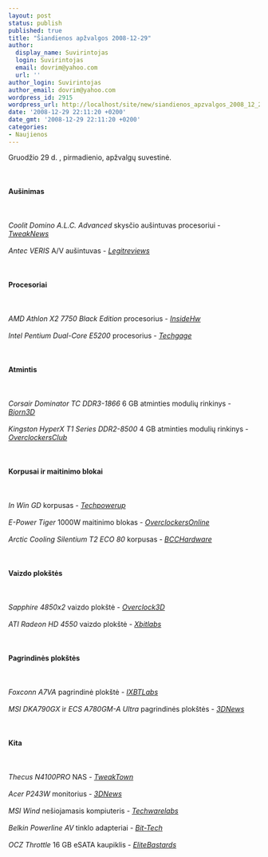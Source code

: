 ```yaml
---
layout: post
status: publish
published: true
title: "Šiandienos apžvalgos 2008-12-29"
author:
  display_name: Suvirintojas
  login: Suvirintojas
  email: dovrim@yahoo.com
  url: ''
author_login: Suvirintojas
author_email: dovrim@yahoo.com
wordpress_id: 2915
wordpress_url: http://localhost/site/new/siandienos_apzvalgos_2008_12_29/
date: '2008-12-29 22:11:20 +0200'
date_gmt: '2008-12-29 22:11:20 +0200'
categories:
- Naujienos
---
```

<p>Gruodžio 29 d. , pirmadienio, apžvalgų suvestinė.<br />
<br><br />
<br><b>Aušinimas</b><br />
<br><br />
<br><i>Coolit Domino A.L.C. Advanced</i> skysčio aušintuvas procesoriui - <i><a class="ns" href="http://www.tweaknews.net/reviews/coolit_domino_liquid_cooling_system/">TweakNews</a></i><br />
<br><i>Antec VERIS</i> A/V aušintuvas - <i><a class="ns" href="http://www.legitreviews.com/article/858/1/">Legitreviews</a></i><br />
<br><br />
<br><b>Procesoriai</b><br />
<br><br />
<br><i>AMD Athlon X2 7750 Black Edition</i> procesorius - <i><a class="ns" href="http://www.insidehw.com/Reviews/CPU/AMD-Athlon-X2-7750-Black-Edition.html">InsideHw</a></i><br />
<br><i>Intel Pentium Dual-Core E5200</i> procesorius - <i><a class="ns" href="http://techgage.com/article/intel_pentium_dual-core_e5200/">Techgage</a></i><br />
<br><br />
<br><b>Atmintis</b><br />
<br><br />
<br><i>Corsair Dominator TC DDR3-1866</i> 6 GB atminties modulių rinkinys - <i><a class="ns" href="http://bjorn3d.com/read.php?cID=1453">Bjorn3D</a></i><br />
<br><i>Kingston HyperX T1 Series DDR2-8500</i> 4 GB atminties modulių rinkinys - <i><a class="ns" href="http://www.overclockersclub.com/reviews/hyperx8500/">OverclockersClub</a></i><br />
<br><br />
<br><b>Korpusai ir maitinimo blokai</b><br />
<br><br />
<br><i>In Win GD</i> korpusas - <i><a class="ns" href="http://www.techpowerup.com/reviews/InWin/GD/">Techpowerup</a></i><br />
<br><i>E-Power Tiger</i> 1000W maitinimo blokas - <i><a class="ns" href="http://www.overclockersonline.net/?page=articles&amp;num=2361">OverclockersOnline</a></i><br />
<br><i>Arctic Cooling Silentium T2 ECO 80</i> korpusas - <i><a class="ns" href="http://www.bcchardware.com/index.php?option=com_content&amp;task=view&amp;id=6550&amp;Itemid=40">BCCHardware</a></i><br />
<br><br />
<br><b>Vaizdo plokštės</b><br />
<br><br />
<br><i>Sapphire 4850x2</i> vaizdo plokštė - <i><a class="ns" href="http://overclock3d.net/reviews.php?/gpu_displays/sapphire_4850x2_2gb_pcie_graphics_card/1">Overclock3D</a></i><br />
<br><i>ATI Radeon HD 4550</i> vaizdo plokštė - <i><a class="ns" href="http://www.xbitlabs.com/articles/video/display/ati-radeon-hd4550.html">Xbitlabs</a></i><br />
<br><br />
<br><b>Pagrindinės plokštės</b><br />
<br><br />
<br><i>Foxconn A7VA</i> pagrindinė plokštė - <i><a class="ns" href="http://ixbtlabs.com/articles3/mainboard/foxconn-a7va-780v-p1.html">IXBTLabs</a></i><br />
<br><i>MSI DKA790GX</i> ir <i>ECS A780GM-A Ultra</i> pagrindinės plokštės - <i><a class="ns" href="http://www.3dnews.ru/motherboard/msi_dka790gx_i_ecs_a780gm_a_ultra/">3DNews</a></i><br />
<br><br />
<br><b>Kita</b><br />
<br><br />
<br><i>Thecus N4100PRO</i> NAS - <i><a class="ns" href="http://www.tweaktown.com/reviews/1697/thecus_n4100pro_four_drive_nas_server/index.html">TweakTown</a></i><br />
<br><i>Acer P243W</i> monitorius - <i><a class="ns" href="http://www.3dnews.ru/display/acer_p243w/">3DNews</a></i><br />
<br><i>MSI Wind</i> nešiojamasis kompiuteris - <i><a class="ns" href="http://www.techwarelabs.com/reviews/notebooks/MSI_Wind/">Techwarelabs</a></i><br />
<br><i>Belkin Powerline AV</i> tinklo adapteriai - <i><a class="ns" href="http://www.bit-tech.net/hardware/2008/12/27/belkin-powerline-av-network-adapters-review/1">Bit-Tech</a></i><br />
<br><i>OCZ Throttle</i> 16 GB eSATA kaupiklis - <i><a class="ns" href="http://www.elitebastards.com/cms/index.php?option=com_content&amp;task=view&amp;id=662&amp;Itemid=27">EliteBastards</a></i><br />
<br><br />
<br><br />
<br></p>
